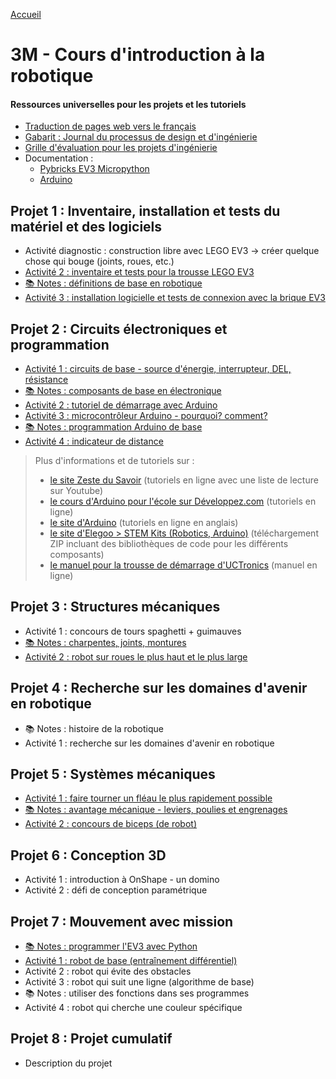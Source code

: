 [Accueil](./index.md)

# 3M - Cours d'introduction à la robotique

#### Ressources universelles pour les projets et les tutoriels

- [Traduction de pages web vers le français](https://docs.google.com/document/d/1y17romWgOPcvhSh9MgJROtPkUOQNkaMrkGqBu2A_q9w/view)
- [Gabarit : Journal du processus de design et d'ingénierie](https://docs.google.com/document/d/10qXbG6t7gSBiXH1rWh8tamR85JPlqGgy0t4OaY0Sv2M/view)
- [Grille d'évaluation pour les projets d'ingénierie](https://docs.google.com/spreadsheets/d/1iY3OSkaLLjLcSvK5xwhQi8q6bvDzHqnTcUQaFn-dW34/view)
- Documentation :
  - [Pybricks EV3 Micropython](https://pybricks.com/ev3-micropython/)
  - [Arduino](https://docs.arduino.cc/built-in-examples/)

## Projet 1 : Inventaire, installation et tests du matériel et des logiciels

- Activité diagnostic : construction libre avec LEGO EV3 -> créer quelque chose qui bouge (joints, roues, etc.)
- [Activité 2 : inventaire et tests pour la trousse LEGO EV3](./p1-3m_act2.md)
- [📚 Notes : définitions de base en robotique](https://docs.google.com/document/d/1kr3UCqRWHvq4YeXPHUDKIzhNah-CdPPylHcNMfpNCUc/view)
- [Activité 3 : installation logicielle et tests de connexion avec la brique EV3](./p1-3m_act3.md)

## Projet 2 : Circuits électroniques et programmation

- [Activité 1 : circuits de base - source d'énergie, interrupteur, DEL, résistance](./p2-3m_act1.md)
- [📚 Notes : composants de base en électronique](p2-3m_notes_composants.md)
- [Activité 2 : tutoriel de démarrage avec Arduino](./p2-3m_act2.md)
- [Activité 3 : microcontrôleur Arduino - pourquoi? comment?](./p2-3m_act3.md)
- [📚 Notes : programmation Arduino de base](./p2-3m_notes_programmes.md)
- [Activité 4 : indicateur de distance](./p2-3m_act4.md)

<blockquote>
Plus d'informations et de tutoriels sur :
<ul>
<li><a href="https://zestedesavoir.com/tutoriels/686/arduino-premiers-pas-en-informatique-embarquee/">le site Zeste du Savoir</a> (tutoriels en ligne avec une liste de lecture sur Youtube)</li>
<li><a href="https://arduino.developpez.com/tutoriels/arduino-a-l-ecole/">le cours d'Arduino pour l'école sur Développez.com</a> (tutoriels en ligne)</li>
<li><a href="https://docs.arduino.cc/built-in-examples/ ">le site d'Arduino</a> (tutoriels en ligne en anglais)</li>
<li><a href="https://www.elegoo.com/pages/download">le site d'Elegoo > STEM Kits (Robotics, Arduino)</a> (téléchargement ZIP incluant des bibliothèques de code pour les différents composants)</li> 
<li><a href="https://www.manualslib.com/manual/1810234/Uctronics-Ultimate-Starter-Kit-For-Arduino.html">le manuel pour la trousse de démarrage d'UCTronics</a> (manuel en ligne)</li>
</ul>
</blockquote>

## Projet 3 : Structures mécaniques

- Activité 1 : concours de tours spaghetti + guimauves
- [📚 Notes : charpentes, joints, montures](./p3-3m_notes.md)
- [Activité 2 : robot sur roues le plus haut et le plus large](./p3-3m_act2.md)

## Projet 4 : Recherche sur les domaines d'avenir en robotique

- 📚 Notes : histoire de la robotique
- Activité 1 : recherche sur les domaines d'avenir en robotique

## Projet 5 : Systèmes mécaniques

- [Activité 1 : faire tourner un fléau le plus rapidement possible](./p5-3m_act1.md)
- [📚 Notes : avantage mécanique - leviers, poulies et engrenages](./p5-3m_notes.md)
- [Activité 2 : concours de biceps (de robot)](./p5-3m_act2.md)

## Projet 6 : Conception 3D

- Activité 1 : introduction à OnShape - un domino
- Activité 2 : défi de conception paramétrique

## Projet 7 : Mouvement avec mission

- [📚 Notes : programmer l'EV3 avec Python](./p7-3m_notes.md)
- [Activité 1 : robot de base (entraînement différentiel)](./p7-3m_act1.md)
- Activité 2 : robot qui évite des obstacles
- Activité 3 : robot qui suit une ligne (algorithme de base)
- 📚 Notes : utiliser des fonctions dans ses programmes
- Activité 4 : robot qui cherche une couleur spécifique

## Projet 8 : Projet cumulatif

- Description du projet
